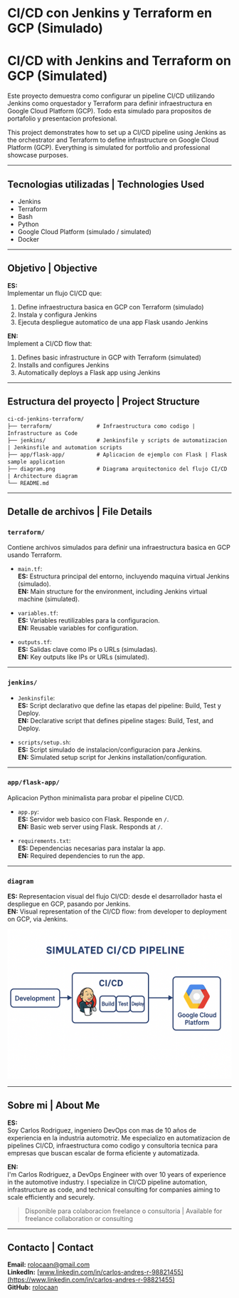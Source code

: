 # CI/CD con Jenkins y Terraform en GCP (Simulado)  
# CI/CD with Jenkins and Terraform on GCP (Simulated)

Este proyecto demuestra como configurar un pipeline CI/CD utilizando Jenkins como orquestador y Terraform para definir infraestructura en Google Cloud Platform (GCP). Todo esta simulado para propositos de portafolio y presentacion profesional.

This project demonstrates how to set up a CI/CD pipeline using Jenkins as the orchestrator and Terraform to define infrastructure on Google Cloud Platform (GCP). Everything is simulated for portfolio and professional showcase purposes.

---

## Tecnologias utilizadas | Technologies Used

- Jenkins  
- Terraform  
- Bash  
- Python  
- Google Cloud Platform (simulado / simulated)  
- Docker  

---

## Objetivo | Objective

**ES:**  
Implementar un flujo CI/CD que:

1. Define infraestructura basica en GCP con Terraform (simulado)  
2. Instala y configura Jenkins  
3. Ejecuta despliegue automatico de una app Flask usando Jenkins

**EN:**  
Implement a CI/CD flow that:

1. Defines basic infrastructure in GCP with Terraform (simulated)  
2. Installs and configures Jenkins  
3. Automatically deploys a Flask app using Jenkins  

---

## Estructura del proyecto | Project Structure

```
ci-cd-jenkins-terraform/
├── terraform/              # Infraestructura como codigo | Infrastructure as Code
├── jenkins/                # Jenkinsfile y scripts de automatizacion | Jenkinsfile and automation scripts
├── app/flask-app/          # Aplicacion de ejemplo con Flask | Flask sample application
├── diagram.png             # Diagrama arquitectonico del flujo CI/CD | Architecture diagram
└── README.md
```

---

## Detalle de archivos | File Details

### `terraform/`
Contiene archivos simulados para definir una infraestructura basica en GCP usando Terraform.

- `main.tf`:  
  **ES:** Estructura principal del entorno, incluyendo maquina virtual Jenkins (simulado).  
  **EN:** Main structure for the environment, including Jenkins virtual machine (simulated).

- `variables.tf`:  
  **ES:** Variables reutilizables para la configuracion.  
  **EN:** Reusable variables for configuration.

- `outputs.tf`:  
  **ES:** Salidas clave como IPs o URLs (simuladas).  
  **EN:** Key outputs like IPs or URLs (simulated).

---

### `jenkins/`

- `Jenkinsfile`:  
  **ES:** Script declarativo que define las etapas del pipeline: Build, Test y Deploy.  
  **EN:** Declarative script that defines pipeline stages: Build, Test, and Deploy.

- `scripts/setup.sh`:  
  **ES:** Script simulado de instalacion/configuracion para Jenkins.  
  **EN:** Simulated setup script for Jenkins installation/configuration.

---

### `app/flask-app/`

Aplicacion Python minimalista para probar el pipeline CI/CD.

- `app.py`:  
  **ES:** Servidor web basico con Flask. Responde en `/`.  
  **EN:** Basic web server using Flask. Responds at `/`.

- `requirements.txt`:  
  **ES:** Dependencias necesarias para instalar la app.  
  **EN:** Required dependencies to run the app.

---

### `diagram`

**ES:** Representacion visual del flujo CI/CD: desde el desarrollador hasta el despliegue en GCP, pasando por Jenkins.  
**EN:** Visual representation of the CI/CD flow: from developer to deployment on GCP, via Jenkins.

![CI/CD Diagram](diagram.png)

---

## Sobre mi | About Me

**ES:**  
Soy Carlos Rodriguez, ingeniero DevOps con mas de 10 años de experiencia en la industria automotriz. Me especializo en automatizacion de pipelines CI/CD, infraestructura como codigo y consultoria tecnica para empresas que buscan escalar de forma eficiente y automatizada.

**EN:**  
I'm Carlos Rodriguez, a DevOps Engineer with over 10 years of experience in the automotive industry. I specialize in CI/CD pipeline automation, infrastructure as code, and technical consulting for companies aiming to scale efficiently and securely.

> Disponible para colaboracion freelance o consultoria | Available for freelance collaboration or consulting

---

## Contacto | Contact

**Email:** rolocaan@gmail.com  
**LinkedIn:** [www.linkedin.com/in/carlos-andres-r-98821455](https://www.linkedin.com/in/carlos-andres-r-98821455)  
**GitHub:** [rolocaan](https://github.com/rolocaan)

